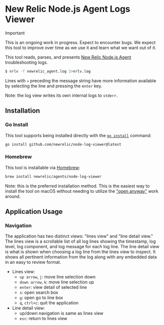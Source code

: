 # New Relic Node.js Agent Logs Viewer

> [!IMPORTANT]
> This is an ongoing work in progress. Expect to encounter bugs.
> We expect this tool to improve over time as we use it and learn what we
> want out of it.

This tool reads, parses, and presents [New Relic Node.js Agent][troubleshooting]
troubleshooting logs.

```sh
$ nrlv -f newrelic_agent.log 2>nrlv.log
```

Lines with `»` preceding the message string have more information available by
selecting the line and pressing the `enter` key.

Note: the log view writes its own internal logs to `stderr`.

## Installation

### Go Install

This tool supports being installed directly with the
[`go install`](https://go.dev/ref/mod#go-install) command:

```sh
go install github.com/newrelic/node-log-viewer@latest
```

### Homebrew

This tool is installable via [Homebrew](https://brew.sh/):

```sh
brew install newrelic/agents/node-log-viewer
```

Note: this is the preferred installation method. This is the easiest way to
install the tool on macOS without needing to utilize the
["open anyway"](https://support.apple.com/en-us/102445#openanyway) work around.

## Application Usage

### Navigation

The application has two distinct views: "lines view" and "line detail view."
The lines view is a scrollable list of all log lines showing the timestamp,
log level, log component, and log message for each log line. The line detail
view is what is shown when choosing a log line from the lines view to inspect.
It shows all pertinent information from the log along with any embedded data
in an easy to review format.

+ Lines view:
    * `up arrow`, `j`: move line selection down
    * `down arrow`, `k`: move line selection up
    * `enter`: view detail of selected line
    * `s`: open search box
    * `g`: open go to line box
    * `q`, `ctrl+c`: quit the application
+ Line detail view:
    * up/down navigation is same as lines view
    * `esc`: return to lines view

[troubleshooting]: https://docs.newrelic.com/docs/apm/agents/nodejs-agent/troubleshooting/generate-trace-log-troubleshooting-nodejs/
